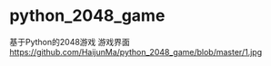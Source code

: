 # python_2048_game
基于Python的2048游戏
游戏界面
https://github.com/HaijunMa/python_2048_game/blob/master/1.jpg
